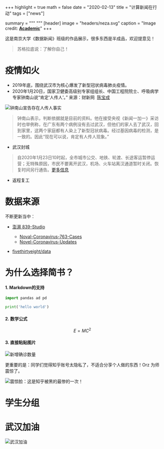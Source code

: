 +++
highlight = true
math = false
date = "2020-02-13"
title = "计算新闻在行动"
tags = ["news"]

summary = """ 
"""
[header]
image = "headers/neza.svg"
caption = "Image credit: [**Academic**](https://github.com/gcushen/hugo-academic/)"
+++ 

这是南京大学《数据新闻》班级的作品展示，很多东西是半成品，欢迎提意见！

> 苏格拉底说：了解你自己！

# 疫情如火
- 2019年底，围绕武汉市为核心爆发了新型冠状病毒肺炎疫情。
- 2020年1月20日，国家卫健委高级别专家组组长、中国工程院院士、呼吸病学专家钟南山说“肯定‘人传人’。” 来源：财新网  [陈宝成](http://reporter.caixin.com/609708/%E9%99%88%E5%AE%9D%E6%88%90) 

![钟南山宣告存在人传人事实](https://upload-images.jianshu.io/upload_images/38934-2ec78c90e6c155b4.png?imageMogr2/auto-orient/strip%7CimageView2/2/w/1240)

> 钟南山表示，判断依据就是目前的资料。他在接受央视《新闻一加一》采访时也举例称，在广东有两个病例没有去过武汉，但他们的家人去了武汉，回到家里，这两个家庭都有人染上了新型冠状病毒。经过基因病毒的检测，是一致的。因此“现在可以说，肯定有人传人现象。”

- 武汉封城  

> 自2020年1月23日10时起，全市城市公交、地铁、轮渡、长途客运暂停运营；无特殊原因，市民不要离开武汉，机场、火车站离汉通道暂时关闭。恢复时间另行通告。[更多信息](https://www.sohu.com/a/368763254_100271716)

- 返程复工

# 数据来源

不断更新当中：

- [澎湃 839-Studio](https://github.com/839-Studio)
  - [Noval-Coronavirus-763-Cases](https://github.com/839-Studio/Noval-Coronavirus-763-Cases)
  - [Novel-Coronavirus-Updates](https://github.com/839-Studio/Novel-Coronavirus-Updates)

- [fivethirtyeight/data](https://github.com/fivethirtyeight/data)

# 为什么选择简书？

#### 1. Markdown的支持

```python
import pandas ad pd

print('hello world')
```

#### 2. 数学公式

$$E = MC^2$$

#### 3. 直接粘贴图片

![新增确诊数量](https://upload-images.jianshu.io/upload_images/38934-0bb2c888aaa289c4.png?imageMogr2/auto-orient/strip%7CimageView2/2/w/1240)

更重要的是：同学们觉得知乎账号太隐私了，不适合分享个人做的东西！Orz 为师震惊了。

![震惊脸：这是知乎被黑的最惨的一次！](https://upload-images.jianshu.io/upload_images/38934-4c280f232892ca5c.png?imageMogr2/auto-orient/strip%7CimageView2/2/w/1240)

# 学生分组



# 武汉加油

![武汉加油](https://upload-images.jianshu.io/upload_images/38934-b652783a4cad4ff4.png?imageMogr2/auto-orient/strip%7CimageView2/2/w/1240)
